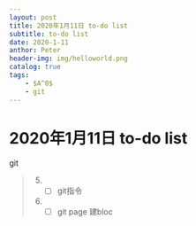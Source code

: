 ```yaml
---
layout: post
title: 2020年1月11日 to-do list
subtitle: to-do list	
date: 2020-1-11
anthor: Peter
header-img: img/helloworld.png
catalog: true
tags:
    - $A^0$
    - git
---
```


# 2020年1月11日 to-do list

git
> 5. - [ ] git指令
> 6. - [ ] git page 建bloc



 
